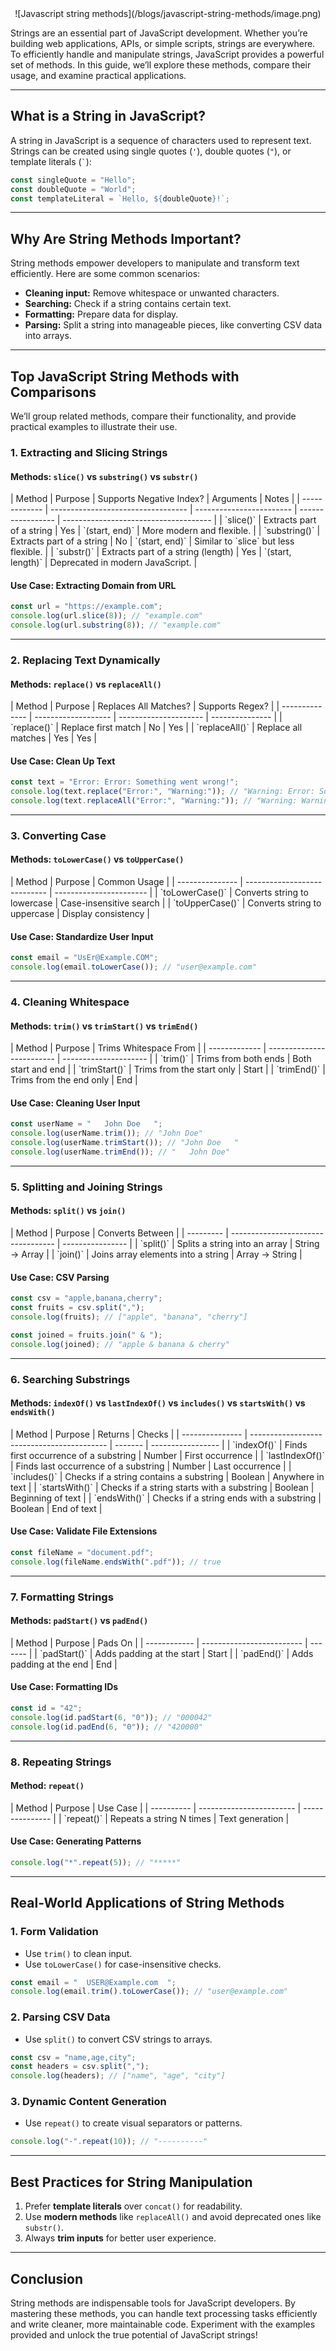 <center>![Javascript string methods](/blogs/javascript-string-methods/image.png)</center>

Strings are an essential part of JavaScript development. Whether you’re building web applications, APIs, or simple scripts, strings are everywhere. To efficiently handle and manipulate strings, JavaScript provides a powerful set of methods. In this guide, we’ll explore these methods, compare their usage, and examine practical applications.

---

## **What is a String in JavaScript?**

A string in JavaScript is a sequence of characters used to represent text. Strings can be created using single quotes (`'`), double quotes (`"`), or template literals (`` ` ``):

```javascript
const singleQuote = "Hello";
const doubleQuote = "World";
const templateLiteral = `Hello, ${doubleQuote}!`;
```

---

## **Why Are String Methods Important?**

String methods empower developers to manipulate and transform text efficiently. Here are some common scenarios:

- **Cleaning input:** Remove whitespace or unwanted characters.
- **Searching:** Check if a string contains certain text.
- **Formatting:** Prepare data for display.
- **Parsing:** Split a string into manageable pieces, like converting CSV data into arrays.

---

## **Top JavaScript String Methods with Comparisons**

We’ll group related methods, compare their functionality, and provide practical examples to illustrate their use.

### **1. Extracting and Slicing Strings**

#### **Methods: `slice()` vs `substring()` vs `substr()`**

<div style="overflow-x:auto;">
| Method        | Purpose                            | Supports Negative Index? | Arguments         | Notes                                 |
| ------------- | ---------------------------------- | ------------------------ | ----------------- | ------------------------------------- |
| `slice()`     | Extracts part of a string          | Yes                      | `(start, end)`    | More modern and flexible.             |
| `substring()` | Extracts part of a string          | No                       | `(start, end)`    | Similar to `slice` but less flexible. |
| `substr()`    | Extracts part of a string (length) | Yes                      | `(start, length)` | Deprecated in modern JavaScript.      |
</div>

#### **Use Case: Extracting Domain from URL**

```javascript
const url = "https://example.com";
console.log(url.slice(8)); // "example.com"
console.log(url.substring(8)); // "example.com"
```

---

### **2. Replacing Text Dynamically**

#### **Methods: `replace()` vs `replaceAll()`**

<div style="overflow-x:auto;">
| Method         | Purpose             | Replaces All Matches? | Supports Regex? |
| -------------- | ------------------- | --------------------- | --------------- |
| `replace()`    | Replace first match | No                    | Yes             |
| `replaceAll()` | Replace all matches | Yes                   | Yes             |
</div>

#### **Use Case: Clean Up Text**

```javascript
const text = "Error: Error: Something went wrong!";
console.log(text.replace("Error:", "Warning:")); // "Warning: Error: Something went wrong!"
console.log(text.replaceAll("Error:", "Warning:")); // "Warning: Warning: Something went wrong!"
```

---

### **3. Converting Case**

#### **Methods: `toLowerCase()` vs `toUpperCase()`**

<div style="overflow-x:auto;">
| Method          | Purpose                      | Common Usage            |
| --------------- | ---------------------------- | ----------------------- |
| `toLowerCase()` | Converts string to lowercase | Case-insensitive search |
| `toUpperCase()` | Converts string to uppercase | Display consistency     |
</div>

#### **Use Case: Standardize User Input**

```javascript
const email = "UsEr@Example.COM";
console.log(email.toLowerCase()); // "user@example.com"
```

---

### **4. Cleaning Whitespace**

#### **Methods: `trim()` vs `trimStart()` vs `trimEnd()`**

<div style="overflow-x:auto;">
| Method        | Purpose                   | Trims Whitespace From |
| ------------- | ------------------------- | --------------------- |
| `trim()`      | Trims from both ends      | Both start and end    |
| `trimStart()` | Trims from the start only | Start                 |
| `trimEnd()`   | Trims from the end only   | End                   |
</div>

#### **Use Case: Cleaning User Input**

```javascript
const userName = "   John Doe   ";
console.log(userName.trim()); // "John Doe"
console.log(userName.trimStart()); // "John Doe   "
console.log(userName.trimEnd()); // "   John Doe"
```

---

### **5. Splitting and Joining Strings**

#### **Methods: `split()` vs `join()`**

<div style="overflow-x:auto;">
| Method    | Purpose                            | Converts Between |
| --------- | ---------------------------------- | ---------------- |
| `split()` | Splits a string into an array      | String → Array   |
| `join()`  | Joins array elements into a string | Array → String   |
</div>

#### **Use Case: CSV Parsing**

```javascript
const csv = "apple,banana,cherry";
const fruits = csv.split(",");
console.log(fruits); // ["apple", "banana", "cherry"]

const joined = fruits.join(" & ");
console.log(joined); // "apple & banana & cherry"
```

---

### **6. Searching Substrings**

#### **Methods: `indexOf()` vs `lastIndexOf()` vs `includes()` vs `startsWith()` vs `endsWith()`**

<div style="overflow-x:auto;">
| Method          | Purpose                                    | Returns | Checks            |
| --------------- | ------------------------------------------ | ------- | ----------------- |
| `indexOf()`     | Finds first occurrence of a substring      | Number  | First occurrence  |
| `lastIndexOf()` | Finds last occurrence of a substring       | Number  | Last occurrence   |
| `includes()`    | Checks if a string contains a substring    | Boolean | Anywhere in text  |
| `startsWith()`  | Checks if a string starts with a substring | Boolean | Beginning of text |
| `endsWith()`    | Checks if a string ends with a substring   | Boolean | End of text       |
</div>

#### **Use Case: Validate File Extensions**

```javascript
const fileName = "document.pdf";
console.log(fileName.endsWith(".pdf")); // true
```

---

### **7. Formatting Strings**

#### **Methods: `padStart()` vs `padEnd()`**

<div style="overflow-x:auto;">
| Method       | Purpose                   | Pads On |
| ------------ | ------------------------- | ------- |
| `padStart()` | Adds padding at the start | Start   |
| `padEnd()`   | Adds padding at the end   | End     |
</div>

#### **Use Case: Formatting IDs**

```javascript
const id = "42";
console.log(id.padStart(6, "0")); // "000042"
console.log(id.padEnd(6, "0")); // "420000"
```

---

### **8. Repeating Strings**

#### **Method: `repeat()`**

<div style="overflow-x:auto;">
| Method     | Purpose                  | Use Case        |
| ---------- | ------------------------ | --------------- |
| `repeat()` | Repeats a string N times | Text generation |
</div>

#### **Use Case: Generating Patterns**

```javascript
console.log("*".repeat(5)); // "*****"
```

---

## **Real-World Applications of String Methods**

### **1. Form Validation**

- Use `trim()` to clean input.
- Use `toLowerCase()` for case-insensitive checks.

```javascript
const email = "  USER@Example.com  ";
console.log(email.trim().toLowerCase()); // "user@example.com"
```

### **2. Parsing CSV Data**

- Use `split()` to convert CSV strings to arrays.

```javascript
const csv = "name,age,city";
const headers = csv.split(",");
console.log(headers); // ["name", "age", "city"]
```

### **3. Dynamic Content Generation**

- Use `repeat()` to create visual separators or patterns.

```javascript
console.log("-".repeat(10)); // "----------"
```

---

## **Best Practices for String Manipulation**

1. Prefer **template literals** over `concat()` for readability.
2. Use **modern methods** like `replaceAll()` and avoid deprecated ones like `substr()`.
3. Always **trim inputs** for better user experience.

---

## **Conclusion**

String methods are indispensable tools for JavaScript developers. By mastering these methods, you can handle text processing tasks efficiently and write cleaner, more maintainable code. Experiment with the examples provided and unlock the true potential of JavaScript strings!
